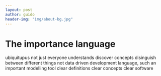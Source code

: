 ```yaml
---
layout: post
author: guido
header-img: "img/about-bg.jpg"
---
```

# The importance language

ubiquitupus not just everyone understands
discover concepts
disinguish between different things
not data driven development
language, such an important modelling tool
clear definitions clear concepts clear software
